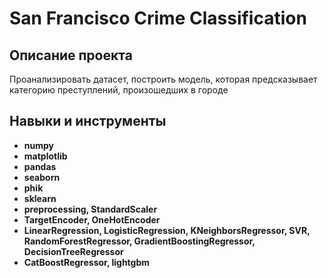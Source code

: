 # San Francisco Crime Classification

## Описание проекта

Проанализировать датасет, построить модель, которая предсказывает категорию преступлений, произошедших в городе

## Навыки и инструменты

- **numpy**
- **matplotlib**
- **pandas**
- **seaborn**
- **phik**
- **sklearn**
- **preprocessing, StandardScaler**
- **TargetEncoder, OneHotEncoder**
- **LinearRegression, LogisticRegression, KNeighborsRegressor, SVR, RandomForestRegressor, GradientBoostingRegressor, DecisionTreeRegressor**
- **CatBoostRegressor, lightgbm**


